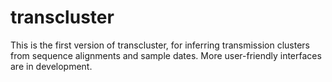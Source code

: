 # transcluster

This is the first version of transcluster, for inferring transmission clusters from sequence alignments and sample dates.
More user-friendly interfaces are in development.
